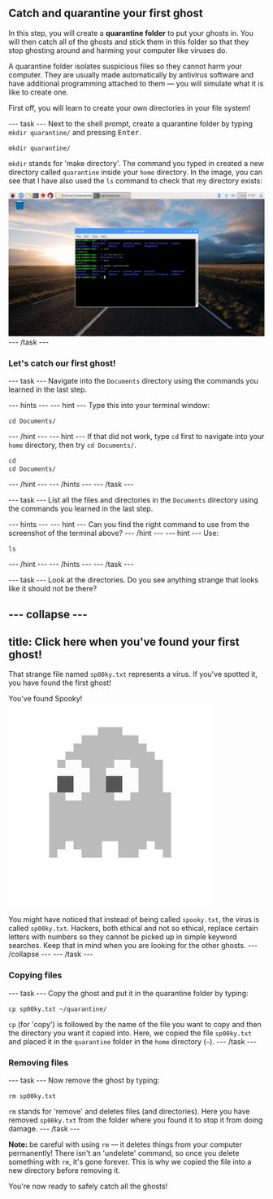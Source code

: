 ## Catch and quarantine your first ghost

In this step, you will create a **quarantine folder** to put your ghosts in. You will then catch all of the ghosts and stick them in this folder so that they stop ghosting around and harming your computer like viruses do.

A quarantine folder isolates suspicious files so they cannot harm your computer. They are usually made automatically by antivirus software and have additional programming attached to them — you will simulate what it is like to create one.

First off, you will learn to create your own directories in your file system!

--- task ---
Next to the shell prompt, create a quarantine folder by typing `mkdir quarantine/` and pressing <kbd>Enter</kbd>.
```
mkdir quarantine/
```

`mkdir` stands for 'make directory'. The command you typed in created a new directory called `quarantine` inside your `home` directory. In the image, you can see that I have also used the `ls` command to check that my directory exists:

![MKDIR Command](images/mkdircommand.png)
--- /task ---


### Let's catch our first ghost!

--- task ---
Navigate into the `Documents` directory using the commands you learned in the last step.

--- hints ---
--- hint ---
Type this into your terminal window:
```
cd Documents/
```
--- /hint ---
--- hint ---
If that did not work, type `cd` first to navigate into your `home` directory, then try `cd Documents/`.
```
cd
cd Documents/
```
--- /hint ---
--- /hints ---
--- /task ---

--- task ---
List all the files and directories in the `Documents` directory using the commands you learned in the last step.

--- hints ---
--- hint ---
Can you find the right command to use from the screenshot of the terminal above?
--- /hint ---
--- hint ---
Use:
```
ls
```
--- /hint ---
--- /hints ---
--- /task ---

--- task ---
Look at the directories. Do you see anything strange that looks like it should not be there?

--- collapse ---
---
title: Click here when you've found your first ghost!
---
That strange file named `sp00ky.txt` represents a virus. If you've spotted it, you have found the first ghost!

You've found Spooky!
![Spooky Ghost](images/ghostspooky.png)

You might have noticed that instead of being called `spooky.txt`, the virus is called `sp00ky.txt`. Hackers, both ethical and not so ethical, replace certain letters with numbers so they cannot be picked up in simple keyword searches. Keep that in mind when you are looking for the other ghosts.
--- /collapse ---
--- /task ---

### Copying files

--- task ---
Copy the ghost and put it in the quarantine folder by typing:
```
cp sp00ky.txt ~/quarantine/
```
`cp` (for 'copy') is followed by the name of the file you want to copy and then the directory you want it copied into. Here, we copied the file `sp00ky.txt` and placed it in the `quarantine` folder in the `home` directory (`~`).
--- /task ---


### Removing files

--- task ---
Now remove the ghost by typing:
```
rm sp00ky.txt
```
`rm` stands for 'remove' and deletes files (and directories). Here you have removed `sp00ky.txt` from the folder where you found it to stop it from doing damage.
--- /task ---

**Note:** be careful with using `rm` — it deletes things from your computer permanently! There isn't an 'undelete' command, so once you delete something with `rm`, it's gone forever. This is why we copied the file into a new directory before removing it.

You're now ready to safely catch all the ghosts!

